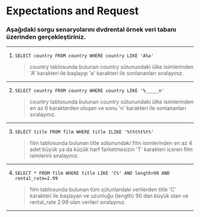 # Expectations and Request
### Aşağıdaki sorgu senaryolarını dvdrental örnek veri tabanı üzerinden gerçekleştiriniz.
***
1. `SELECT country FROM country WHERE country LIKE 'A%a'`
    > country tablosunda bulunan country sütunundaki ülke isimlerinden 'A' karakteri ile başlayıp 'a' karakteri ile sonlananları sıralayınız.
***

2. `SELECT country FROM country WHERE country LIKE '%_____n'`
    > country tablosunda bulunan country sütunundaki ülke isimlerinden en az 6 karakterden oluşan ve sonu 'n' karakteri ile sonlananları sıralayınız.
***
3. `SELECT title FROM film WHERE title ILIKE '%t%t%t%t%'`
    > film tablosunda bulunan title sütunundaki film isimlerinden en az 4 adet büyük ya da küçük harf farketmesizin 'T' karakteri içeren film isimlerini sıralayınız.
***
4. `SELECT * FROM film WHERE title LIKE 'C%' AND length>90 AND rental_rate=2.99`
    > film tablosunda bulunan tüm sütunlardaki verilerden title 'C' karakteri ile başlayan ve uzunluğu (length) 90 dan büyük olan ve rental_rate 2.99 olan verileri sıralayınız.
***